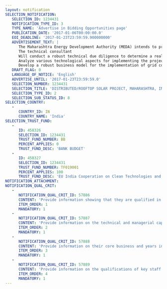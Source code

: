 ```yaml
---
layout: notification
SELECTION_NOTIFICATION: 
   SELECTION_ID: 1234431
   NOTIFICATION_TYPE_ID: 3
   TYPE_NAME: 'Advertise in Bidding Opportunities page'
   PUBLICATION_DATE: '2017-01-06T00:00:00.0'
   EOI_DEADLINE: '2017-01-23T23:59:59.900000000'
   ADVERTISEMENT_TEXT: |
      The Maharashtra Energy Development Authority (MEDA) intends to prepare action plans to roll out roof-top solar programs in Selected Cities(Thane, Nagpur, Kalyan-Dombivli, Aurangabad, Nanded, Shirdi, Pune and area of Mumbai under the jurisdiction of MMRDA) based on a Public-Private Partnership business model. The International Finance Corporation (IFC) has agreed to support MEDA in this initiative and is hiring Technical and Legal consultants (separate procurements). 
      The technical consultant 
      Will conduct a robust technical due diligence to determine a realistic approximate minimum generating capacity of rooftop solar power for each of the Selected Cities.
      Analyze various technological aspects for implementing the project in Selected Cities such as grid availability and stability & inter-connection with the grid.
      Develop a robust business model for the implementation of grid connected roof-top solar projects in Maharashtra on a PPP basis so that it can serve as a template for all other cities in Maharashtra.
   DRAFT_FLAG: 0
   LANGUAGE_OF_NOTICE: 'English'
   ADVERTISE_UNTIL: '2017-01-23T23:59:59.0'
   SELECTION_NUMBER: 1234431
   SELECTION_TITLE: 'DISTRIBUTED/ROOFTOP SOLAR PROJECT, MAHARASHTRA, INDIA - Technical'
   SELECTION_TYPE_ID: 2
   SELECTION_SUB_STATUS_ID: 8
SELECTION_COUNTRY: 
   - 
      COUNTRY_ID: IN
      COUNTRY_NAME: 'India'
SELECTION_TRUST_FUND: 
   - 
      ID: 458326
      SELECTION_ID: 1234431
      TRUST_FUND_NUMBER: BB
      PERCENT_APPLIES: 0
      TRUST_FUND_DESC: 'BANK BUDGET'
   - 
      ID: 458327
      SELECTION_ID: 1234431
      TRUST_FUND_NUMBER: TF019001
      PERCENT_APPLIES: 100
      TRUST_FUND_DESC: 'EU India Cooperation on Clean Technologies and Energy Effeciencies for Eco-Cities Trust Fund'
NOTIFICATION_ATTACHMENT: 
NOTIFICATION_QUAL_CRIT: 
   - 
      NOTIFICATION_QUAL_CRIT_ID: 57886
      CONTENT: 'Provide information showing that they are qualified in the field of the assignment.'
      ITEM_ORDER: 1
      MANDATORY: 1
   - 
      NOTIFICATION_QUAL_CRIT_ID: 57887
      CONTENT: 'Provide information on the technical and managerial capabilities of the firm.'
      ITEM_ORDER: 2
      MANDATORY: 1
   - 
      NOTIFICATION_QUAL_CRIT_ID: 57888
      CONTENT: 'Provide information on their core business and years in business.'
      ITEM_ORDER: 3
      MANDATORY: 1
   - 
      NOTIFICATION_QUAL_CRIT_ID: 57889
      CONTENT: 'Provide information on the qualifications of key staff.'
      ITEM_ORDER: 4
      MANDATORY: 1
---
```

